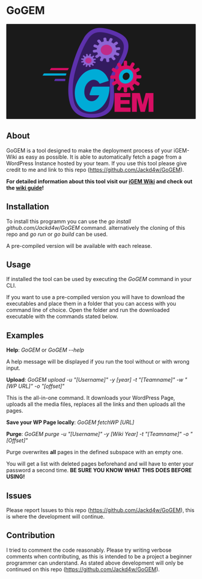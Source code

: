 # GoGEM

![GoGEM Logo](/goGEM-Logo.png)

## About

GoGEM is a tool designed to make the deployment process of your iGEM-Wiki as easy as possible.
It is able to automatically fetch a page from a WordPress Instance hosted by your team. If you use this tool please give credit to me and link to this repo (<https://github.com/Jackd4w/GoGEM>).

**For detailed information about this tool visit our [iGEM Wiki](https://2021.igem.org/Team:TU_Darmstadt/software) and check out the [wiki guide](https://2021.igem.org/wiki/images/7/70/T--TU_Darmstadt--GoGEM-How-to-Wiki-the-Darmstadt-Way.pdf)!**

## Installation

To install this programm you can use the _go install github.com/Jackd4w/GoGEM_ command.
alternatively the cloning of this repo and _go run_ or _go build_ can be used.

A pre-compiled version will be available with each release.

## Usage

If installed the tool can be used by executing the _GoGEM_ command in your CLI.

If you want to use a pre-compiled version you will have to download the executables and place them in a folder that you can access with you command line of choice. Open the folder and run the downloaded executable with the commands stated below.

## Examples

**Help**: _GoGEM_ or _GoGEM --help_

A help message will be displayed if you run the tool without or with wrong input.

**Upload**: _GoGEM upload -u "[Username]" -y [year] -t "[Teamname]" -w "[WP URL]" -o "[offset]"_

This is the all-in-one command. It downloads your WordPress Page, uploads all the media files, replaces all the links and then uploads all the pages.

**Save your WP Page locally**: _GoGEM fetchWP [URL]_

**Purge**: _GoGEM purge -u "[Username]" -y [Wiki Year] -t "[Teamname]" -o "[Offset]"_

Purge overwrites **all** pages in the defined subspace with an empty one.

You will get a list with deleted pages beforehand and will have to enter your password a second time.
**BE SURE YOU KNOW WHAT THIS DOES BEFORE USING!**

## Issues

Please report Issues to this repo (<https://github.com/Jackd4w/GoGEM>), this is where the development will continue.

## Contribution

I tried to comment the code reasonably. Please try writing verbose comments when contributing, as this is intended to be a project a beginner programmer can understand. As stated above development will only be continued on this repo (<https://github.com/Jackd4w/GoGEM>).
